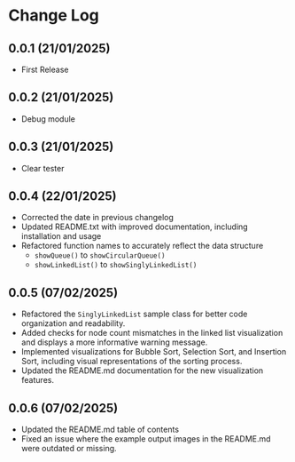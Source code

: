 Change Log
==========

0.0.1 (21/01/2025)
------------------
- First Release

0.0.2 (21/01/2025)
------------------
- Debug module

0.0.3 (21/01/2025)
------------------
- Clear tester

0.0.4 (22/01/2025)
------------------
- Corrected the date in previous changelog
- Updated README.txt with improved documentation, including installation and usage
- Refactored function names to accurately reflect the data structure
    - `showQueue()` to `showCircularQueue()`
    - `showLinkedList()` to `showSinglyLinkedList()`

0.0.5 (07/02/2025)
------------------
- Refactored the `SinglyLinkedList` sample class for better code organization and readability.
- Added checks for node count mismatches in the linked list visualization and displays a more informative warning message.
- Implemented visualizations for Bubble Sort, Selection Sort, and Insertion Sort, including visual representations of the sorting process.
- Updated the README.md documentation for the new visualization features.

0.0.6 (07/02/2025)
------------------
- Updated the README.md table of contents
- Fixed an issue where the example output images in the README.md were outdated or missing. 